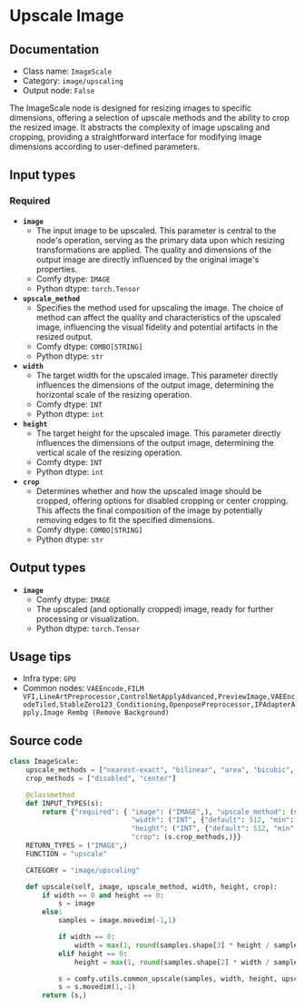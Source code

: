 # Upscale Image
## Documentation
- Class name: `ImageScale`
- Category: `image/upscaling`
- Output node: `False`

The ImageScale node is designed for resizing images to specific dimensions, offering a selection of upscale methods and the ability to crop the resized image. It abstracts the complexity of image upscaling and cropping, providing a straightforward interface for modifying image dimensions according to user-defined parameters.
## Input types
### Required
- **`image`**
    - The input image to be upscaled. This parameter is central to the node's operation, serving as the primary data upon which resizing transformations are applied. The quality and dimensions of the output image are directly influenced by the original image's properties.
    - Comfy dtype: `IMAGE`
    - Python dtype: `torch.Tensor`
- **`upscale_method`**
    - Specifies the method used for upscaling the image. The choice of method can affect the quality and characteristics of the upscaled image, influencing the visual fidelity and potential artifacts in the resized output.
    - Comfy dtype: `COMBO[STRING]`
    - Python dtype: `str`
- **`width`**
    - The target width for the upscaled image. This parameter directly influences the dimensions of the output image, determining the horizontal scale of the resizing operation.
    - Comfy dtype: `INT`
    - Python dtype: `int`
- **`height`**
    - The target height for the upscaled image. This parameter directly influences the dimensions of the output image, determining the vertical scale of the resizing operation.
    - Comfy dtype: `INT`
    - Python dtype: `int`
- **`crop`**
    - Determines whether and how the upscaled image should be cropped, offering options for disabled cropping or center cropping. This affects the final composition of the image by potentially removing edges to fit the specified dimensions.
    - Comfy dtype: `COMBO[STRING]`
    - Python dtype: `str`
## Output types
- **`image`**
    - Comfy dtype: `IMAGE`
    - The upscaled (and optionally cropped) image, ready for further processing or visualization.
    - Python dtype: `torch.Tensor`
## Usage tips
- Infra type: `GPU`
- Common nodes: `VAEEncode,FILM VFI,LineArtPreprocessor,ControlNetApplyAdvanced,PreviewImage,VAEEncodeTiled,StableZero123_Conditioning,OpenposePreprocessor,IPAdapterApply,Image Rembg (Remove Background)`


## Source code
```python
class ImageScale:
    upscale_methods = ["nearest-exact", "bilinear", "area", "bicubic", "lanczos"]
    crop_methods = ["disabled", "center"]

    @classmethod
    def INPUT_TYPES(s):
        return {"required": { "image": ("IMAGE",), "upscale_method": (s.upscale_methods,),
                              "width": ("INT", {"default": 512, "min": 0, "max": MAX_RESOLUTION, "step": 1}),
                              "height": ("INT", {"default": 512, "min": 0, "max": MAX_RESOLUTION, "step": 1}),
                              "crop": (s.crop_methods,)}}
    RETURN_TYPES = ("IMAGE",)
    FUNCTION = "upscale"

    CATEGORY = "image/upscaling"

    def upscale(self, image, upscale_method, width, height, crop):
        if width == 0 and height == 0:
            s = image
        else:
            samples = image.movedim(-1,1)

            if width == 0:
                width = max(1, round(samples.shape[3] * height / samples.shape[2]))
            elif height == 0:
                height = max(1, round(samples.shape[2] * width / samples.shape[3]))

            s = comfy.utils.common_upscale(samples, width, height, upscale_method, crop)
            s = s.movedim(1,-1)
        return (s,)

```
